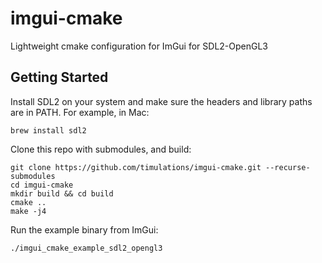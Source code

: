 # imgui-cmake
Lightweight cmake configuration for ImGui for SDL2-OpenGL3

## Getting Started
Install SDL2 on your system and make sure the headers and library paths are in PATH. For example, in Mac:
```
brew install sdl2
```

Clone this repo with submodules, and build:
```
git clone https://github.com/timulations/imgui-cmake.git --recurse-submodules
cd imgui-cmake
mkdir build && cd build
cmake ..
make -j4
```

Run the example binary from ImGui:
```
./imgui_cmake_example_sdl2_opengl3
```

